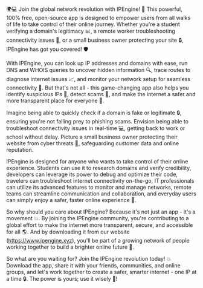 🌍💻 Join the global network revolution with IPEngine! 🚀 This powerful, 100% free, open-source app is designed to empower users from all walks of life to take control of their online journey. Whether you're a student verifying a domain's legitimacy 📊, a remote worker troubleshooting connectivity issues 💼, or a small business owner protecting your site 🔒, IPEngine has got you covered! 🛡️

With IPEngine, you can look up IP addresses and domains with ease, run DNS and WHOIS queries to uncover hidden information 🔍, trace routes to diagnose internet issues 📈, and monitor your network setup for seamless connectivity 📡. But that's not all - this game-changing app also helps you identify suspicious IPs 👀, detect scams 💸, and make the internet a safer and more transparent place for everyone 🌟.

Imagine being able to quickly check if a domain is fake or legitimate 🔒, ensuring you're not falling prey to phishing scams. Envision being able to troubleshoot connectivity issues in real-time 💻, getting back to work or school without delay. Picture a small business owner protecting their website from cyber threats 🚫, safeguarding customer data and online reputation.

IPEngine is designed for anyone who wants to take control of their online experience. Students can use it to research domains and verify credibility, developers can leverage its power to debug and optimize their code, travelers can troubleshoot internet connectivity on-the-go, IT professionals can utilize its advanced features to monitor and manage networks, remote teams can streamline communication and collaboration, and everyday users can simply enjoy a safer, faster online experience 🚀.

So why should you care about IPEngine? Because it's not just an app - it's a movement 💥. By joining the IPEngine community, you're contributing to a global effort to make the internet more transparent, secure, and accessible for all 🌎. And by downloading it from our website (https://www.ipengine.xyz), you'll be part of a growing network of people working together to build a brighter online future 🌟.

So what are you waiting for? Join the IPEngine revolution today! 💥 Download the app, share it with your friends, communities, and online groups, and let's work together to create a safer, smarter internet - one IP at a time 🔒. The power is yours; use it wisely 🌟!